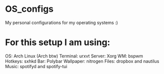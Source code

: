 # OS_configs
My personal configurations for my operating systems :)

# For this setup I am using:
OS:        Arch Linux (Arch btw)
Terminal:  urxvt
Server:    Xorg
WM:        bspwm
Hotkeys:   sxhkd
Bar:       Polybar
Wallpaper: nitrogen
Files:     dropbox and nautilus
Music:     spotifyd and spotify-tui
